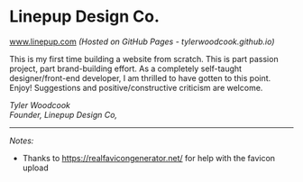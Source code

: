 # Linepup Design Co.  
 www.linepup.com
 *(Hosted on GitHub Pages - tylerwoodcook.github.io)*

This is my first time building a website from scratch. This is part passion project, part brand-building effort. As a completely self-taught designer/front-end developer, I am thrilled to have gotten to this point. Enjoy! Suggestions and positive/constructive criticism are welcome.

*Tyler Woodcook*  
*Founder, Linepup Design Co,*

---

*Notes:*  
- Thanks to https://realfavicongenerator.net/ for help with the favicon upload
